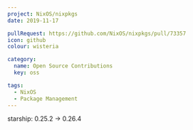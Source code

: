 ```yaml
---
project: NixOS/nixpkgs
date: 2019-11-17

pullRequest: https://github.com/NixOS/nixpkgs/pull/73357
icon: github
colour: wisteria

category:
  name: Open Source Contributions
  key: oss

tags:
  - NixOS
  - Package Management
---
```

starship: 0.25.2 -> 0.26.4
